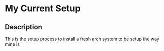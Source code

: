 # My Current Setup

## Description
This is the setup process to install a fresh arch system to be setup the way mine is
